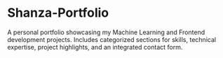 # Shanza-Portfolio
A personal portfolio showcasing my Machine Learning and Frontend development projects. Includes categorized sections for skills, technical expertise, project highlights, and an integrated contact form.
